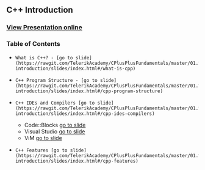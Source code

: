 ## C++ Introduction
### [View Presentation online](https://rawgit.com/TelerikAcademy/CPlusPlusFundamentals/master/01.%20C%2B%2B-introduction/slides/index.html#/title)
### Table of Contents
*	  What is C++? - [go to slide](https://rawgit.com/TelerikAcademy/CPlusPlusFundamentals/master/01.%20C%2B%2B-introduction/slides/index.html#/what-is-cpp)
*	  C++ Program Structure - [go to slide](https://rawgit.com/TelerikAcademy/CPlusPlusFundamentals/master/01.%20C%2B%2B-introduction/slides/index.html#/cpp-program-structure)
*	  C++ IDEs and Compilers [go to slide](https://rawgit.com/TelerikAcademy/CPlusPlusFundamentals/master/01.%20C%2B%2B-introduction/slides/index.html#/cpp-ides-compilers)
    *   Code::Blocks [go to slide](https://rawgit.com/TelerikAcademy/CPlusPlusFundamentals/master/01.%20C%2B%2B-introduction/slides/index.html#/code-blocks)
    *   Visual Studio [go to slide](https://rawgit.com/TelerikAcademy/CPlusPlusFundamentals/master/01.%20C%2B%2B-introduction/slides/index.html#/visual-studio)
    *   ViM [go to slide](https://rawgit.com/TelerikAcademy/CPlusPlusFundamentals/master/01.%20C%2B%2B-introduction/slides/index.html#/vim)
*	  C++ Features [go to slide](https://rawgit.com/TelerikAcademy/CPlusPlusFundamentals/master/01.%20C%2B%2B-introduction/slides/index.html#/cpp-features)
